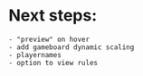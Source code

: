 # **Next steps:**
    - "preview" on hover
    - add gameboard dynamic scaling
    - playernames
    - option to view rules
